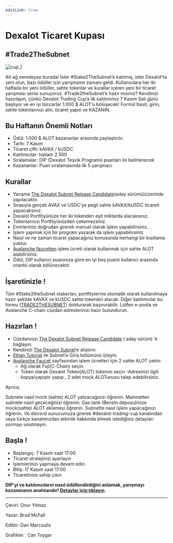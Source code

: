 ```yaml
---
editLink: true
---
```


# Dexalot Ticaret Kupası
## #Trade2TheSubnet

![cup_1](/images/cup/cup_1tr.png)

Alt ağ neredeyse burada! İster #Stake2TheSubnet’e katılmış, ister Dexalot’ta yeni olun, bazı ödüller için yarışmanın zamanı geldi. Kullanıcılara her iki haftada bir yeni ödüller, sahte tokenlar ve kurallar içeren yeni bir ticaret yarışması serisi sunuyoruz. #Trade2theSubnet’e hazır mısınız? Kendinizi hazırlayın, çünkü Dexalot Trading Cup’a ilk katılımımız 7 Kasım Salı günü başlıyor ve en iyi tüccarlar 1.000 $ ALOT’u bölüşecek! Formül basit; girin, sahte tokenlarınızı alın, ticaret yapın ve KAZANIN.

## Bu Haftanın Önemli Notları

* Ödül: 1.000 $ ALOT kazananlar arasında paylaştırılır.
* Tarih: 7 Kasım
* Ticaret çifti: kAVAX / kUSDC
* Katılımcılar: toplam 2.500
* Sıralamalar: DIP (Dexalot Teşvik Programı) puanları ile belirlenecek
* Kazananlar: Puan sıralamasında ilk 5 yarışmacı

## Kurallar

* Yarışma [The Dexalot Subnet Release Candidate](https://app.dexalot-test.com/trade)(aday sürümü)üzerinde yapılacaktır.
* Sırasıyla gerçek AVAX ve USDC’ye pegli sahte kAVAX/kUSDC ticareti yapacaksınız.
* Dexalot Portföyünüze her iki tokenden eşit miktarda alacaksınız.
* Tokenlarınızı Portföyünüzden çekemezsiniz.
* Emirlerinizi doğrudan girerek manuel olarak işlem yapabilirsiniz.
* İşlem yapmak için bir program yazarak da işlem yapabilirsiniz.
* Nasıl ve ne zaman ticaret yapacağınız konusunda herhangi bir kısıtlama yoktur.
* [Avalanche faucetten](https://faucet.avax.network/) işlem ücreti olarak kullanmak için sahte ALOT alabilirsiniz.
* Ödül, DIP kullanıcı puanınıza göre en iyi beş puanlı kullanıcı arasında orantılı olarak bölünecektir.

## İşaretinizle !

Tüm #Stake2theSubnet stakerları, portföylerine otomatik olarak kullanılmaya hazır şekilde kAVAX ve kUSDC sahte tokenleri alacak.
Diğer katılımcılar bu formu ([TRADE2THESUBNET](https://dexalot.typeform.com/TRADE2THESUBNET?typeform-source=medium.com)) doldurarak başvurabilir. Lütfen e-posta ve Avalanche C-chain cüzdan adreslerinizi hazır bulundurun.

## Hazırlan !

* Cüzdanınızı [The Dexalot Subnet Release Candidate](https://app.dexalot-test.com/trade) ( aday sürüm) ’e bağlayın.
* Kendinizi [The Dexalot Subnet](https://medium.com/dexalot/the-dexalot-subnet-adc92678edc7)’e alıştırın.
* [Ethan Tutorial](https://www.youtube.com/watch?v=vRvaswPuMNg) ile Subnet’e Giriş bölümünü izleyin.
* [Avalanche Faucet](https://faucet.avax.network/) sayfasından işlem ücretleri için 2 sahte ALOT çekin:
    - Ağ olarak Fuji(C-Chain) seçin.
    - Token olarak Dexalot Token(ALOT) tokenını seçin
    -Adresinizi ilgili kopya/yapıştır yapıp , 2 adet mock ALOTunuzu talep edebilirsiniz.

Ayrıca;

Subnete nasıl mock (sahte) ALOT yatıracağınızı öğrenin.
Mainnetten subnete nasıl geçeceğinizi öğrenin.
Gas tank (Benzin deposu)inize mock(sahte) ALOT eklemeyi öğrenin.
Subnette nasıl işlem yapacağınızı öğrenin.
Ve discord sunucumuza girerek #dexalot-trading-cup kanalından veya türkçe kanalımızdan etkinlik hakkında bilmek istediğiniz detayları sormayı unutmayın.

## Başla !

* Başlangıç: 7 Kasım saat 17:00
* Ticaret stratejinizi ayarlayın
* İşlemlerinizi yapmaya devam edin.
* Bitiş: 17 Kasım saat 17:00
* Ticaretinize sahip çıkın

**DIP’yi ve katılımcıların nasıl ödüllendirdiğini anlamak, yarışmayı kazanmanın anahtarıdır! [Detaylar için tıklayın](https://medium.com/dexalot/dexalot-te%C5%9Fvik-program%C4%B1-3c7165719686).**

---

Çeviri: Onur Yılmaz

Yazar: Brad McFall

Editör: Dan Marcoulis

Grafikler : Can Toygar
